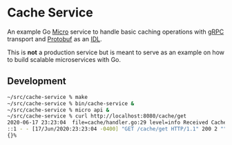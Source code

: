 # Cache Service

An example Go [Micro][0] service to handle basic caching operations with
[gRPC][1] transport and [Protobuf][2] as an [IDL][3].

This is **not** a production service but is meant to serve as an example
on how to build scalable microservices with Go.

## Development

``` bash
~/src/cache-service % make
~/src/cache-service % bin/cache-service &
~/src/cache-service % micro api &
~/src/cache-service % curl http://localhost:8080/cache/get
2020-06-17 23:23:04  file=cache/handler.go:29 level=info Received Cache.Get request
::1 - - [17/Jun/2020:23:23:04 -0400] "GET /cache/get HTTP/1.1" 200 2 "" "curl/7.64.1"
{}%
```

[0]: https://github.com/micro/go-micro
[1]: https://micro.mu/docs/go-grpc.html
[2]: https://developers.google.com/protocol-buffers/docs/proto3
[3]: https://en.wikipedia.org/wiki/IDL_(programming_language)
[5]: https://devcenter.heroku.com/articles/getting-started-with-go
